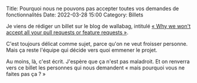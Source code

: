 Title: Pourquoi nous ne pouvons pas accepter toutes vos demandes de fonctionnalités
Date: 2022-03-28 15:00
Category: Billets

Je viens de rédiger un billet sur le blog de wallabag, intitulé [« Why we won't accept all your pull requests or feature requests »](https://wallabag.org/en/news/wallabag-wont-accept-pr-feature-request). 

C'est toujours délicat comme sujet, parce qu'on ne veut froisser personne. Mais ça reste l'équipe qui décide vers quoi emmener le projet. 

Au moins, là, c'est écrit. J'espère que ça n'est pas maladroit. Et on renverra vers ce billet les personnes qui nous demandent « mais pourquoi vous ne faites pas ça ? »